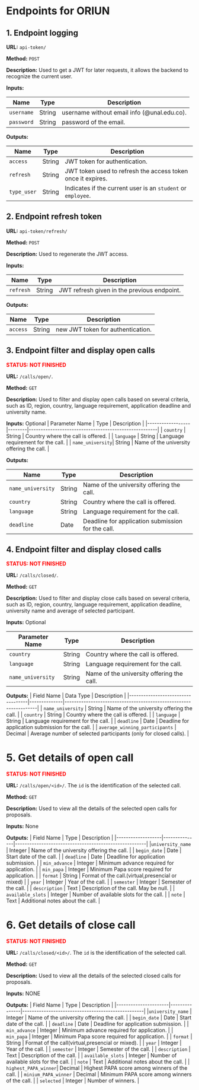 # Endpoints for ORIUN

## 1. Endpoint logging
**URL:** `api-token/`

**Method:** `POST`

**Description:** Used to get a JWT for later requests, it allows the backend to 
recognize the current user.

**Inputs:**

| Name       | Type   | Description                                 |
|------------|--------|---------------------------------------------|
| `username` | String | username without email info (@unal.edu.co). |
| `password` | String | password of the email.                      |

**Outputs:**

| Name        | Type   | Description                                                  |
|-------------|--------|--------------------------------------------------------------|
| `access`    | String | JWT token for authentication.                                |
| `refresh`   | String | JWT token used to refresh the access token once it expires.  |
| `type_user` | String | Indicates if the current user is an `student` or `employee`. |


## 2. Endpoint refresh token
**URL:** `api-token/refresh/`

**Method:** `POST`

**Description:** Used to regenerate the JWT access.

**Inputs:**

| Name       | Type   | Description                                 |
|------------|--------|---------------------------------------------|
| `refresh`  | String | JWT refresh given in the previous endpoint. |

**Outputs:**

| Name        | Type   | Description                       |
|-------------|--------|-----------------------------------|
| `access`    | String | new JWT token for authentication. |


## 3. Endpoint filter and display open calls
<span style="color: red; font-weight: bold;"> STATUS: NOT FINISHED </span>

**URL:** `/calls/open/`. 

**Method:** `GET`

**Description:**  Used to filter and display open calls based on several criteria, such as ID, region, country, language requirement, application deadline and university name.

**Inputs:** Optional 
| Parameter Name   | Type   | Description                                          |
|------------------|--------|------------------------------------------------------|
| `country`        | String | Country where the call is offered.                   |
| `language`       | String | Language requirement for the call.                   |
| `name_university`| String | Name of the university offering the call.            |

**Outputs:**

| Name                | Type   | Description                                              |
|---------------------|--------|----------------------------------------------------------|
| `name_university`   | String | Name of the university offering the call.                |
| `country`           | String | Country where the call is offered.                       |
| `language`          | String | Language requirement for the call.                       |
| `deadline`          | Date   | Deadline for application submission for the call.        |

## 4. Endpoint filter and display closed calls
<span style="color: red; font-weight: bold;"> STATUS: NOT FINISHED </span>

**URL:** `/calls/closed/`. 

**Method:** `GET`

**Description:**  Used to filter and display close calls based on several criteria, such as ID, region, country, language requirement, application deadline, university name and average of selected participant.

**Inputs:** Optional

| Parameter Name   | Type   | Description                                          |
|------------------|--------|------------------------------------------------------| 
| `country`        | String | Country where the call is offered.                   |
| `language`       | String | Language requirement for the call.                   |
| `name_university`| String | Name of the university offering the call.            |

**Outputs:**
| Field Name                        | Data Type    | Description                                                      |
|-----------------------------------|--------------|------------------------------------------------------------------|
| `name_university`                 | String       | Name of the university offering the call.                        |
| `country`                         | String       | Country where the call is offered.                               |
| `language`                        | String       | Language requirement for the call.                               |
| `deadline`                        | Date         | Deadline for application submission for the call.                |
| `average_winning_participants`    | Decimal      | Average number of selected participants (only for closed calls). |

# 5.  Get details of open call
<span style="color: red; font-weight: bold;"> STATUS: NOT FINISHED </span>

**URL:** `/calls/open/<id>/`.  The `id` is the identification of the selected call.

**Method:** `GET`

**Description:**  Used to view all the details of the selected open calls for proposals.

**Inputs:** None

**Outputs:**
| Field Name        | Type          | Description                                           |
|-------------------|---------------|-------------------------------------------------------|
|`university_name`  | Integer       | Name of the university offering the call.             |
| `begin_date`      |  Date         | Start date of the call.                               |
| `deadline`        | Date          | Deadline for application submission.                  |
| `min_advance`     | Integer       | Minimum advance required for application.             |
| `min_papa`        | Integer       | Minimum Papa score required for application.          |
| `format`          | String        | Format of the call.(virtual,presencial or mixed)      |
| `year`            | Integer       | Year of the call.                                     |
| `semester`        | Integer       | Semester of the call.                                 |
| `description`     | Text          | Description of the call. May be null.                 |
| `available_slots` | Integer       | Number of available slots for the call.               |
| `note`            | Text          | Additional notes about the call.                      |

# 6.  Get details of close call
<span style="color: red; font-weight: bold;"> STATUS: NOT FINISHED </span>

**URL:** `/calls/closed/<id>/`. The `id` is the identification of the selected call.

**Method:** `GET`

**Description:**  Used to view all the details of the selected closed calls for proposals.

**Inputs:** NONE 

**Outputs:**
| Field Name            | Type          | Description                                      |
|----------------------|---------------|---------------------------------------------------|
|`university_name`     | Integer       | Name of the university offering the call.         |
| `begin_date`         |  Date         | Start date of the call.                           |
| `deadline`           | Date          | Deadline for application submission.              |
| `min_advance`        | Integer       | Minimum advance required for application.         |
| `min_papa`           | Integer       | Minimum Papa score required for application.      |
| `format`             | String        | Format of the call(virtual,presencial or mixed).  |
| `year`               | Integer       | Year of the call.                                 |
| `semester`           | Integer       | Semester of the call.                             |
| `description`        | Text          | Description of the call.                          |
| `available_slots`    | Integer       | Number of available slots for the call.           |
| `note`               | Text          | Additional notes about the call.                  |
| `highest_PAPA_winner`| Decimal       | Highest PAPA score among winners of the call.     |
| `minium_PAPA_winner` | Decimal       | Minimum PAPA score among winners of the call.     |
| `selected`           | Integer       | Number of winners.                                |
